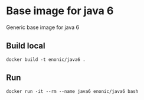 # Base image for java 6
Generic base image for java 6

## Build local
```
docker build -t enonic/java6 .
```

## Run
```
docker run -it --rm --name java6 enonic/java6 bash
```
